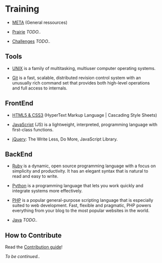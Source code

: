 # Training

* [META](https://github.com/simplonco/meta-training) (General ressources)

* [Prairie](https://github.com/simplonco/prairie) _TODO.._

* [Challenges](https://github.com/simplonco/challenges) _TODO.._

## Tools 

* [UNIX](https://github.com/simplonco/unix-training)
  is a family of multitasking, multiuser computer operating systems.

* [Git](https://github.com/simplonco/git-training)
  is a fast, scalable, distributed revision control
  system with an unusually rich command set that provides both
  high-level operations and full access to internals.

## FrontEnd

* [HTML5 & CSS3](https://github.com/simplonco/html-css-training)
  (HyperText Markup Language | Cascading Style Sheets)

* [JavaScript](https://github.com/simplonco/js-training)
  (JS) is a lightweight, interpreted, programming language with first-class functions.

* [jQuery](https://github.com/simplonco/jquery-training):
  The Write Less, Do More, JavaScript Library.

## BackEnd

* [Ruby](https://github.com/simplonco/ruby-training)
  is a dynamic, open source programming language with a focus on simplicity and productivity.
  It has an elegant syntax that is natural to read and easy to write. 

* [Python](https://github.com/simplonco/python-training)
  is a programming language that lets you work quickly and integrate systems more effectively.

* [PHP](https://github.com/simplonco/php-training)
  is a popular general-purpose scripting language that is especially suited to web development.
  Fast, flexible and pragmatic, PHP powers everything from your blog to the most popular websites in the world.

* [Java](https://github.com/simplonco/java-training)
  _TODO.._

## How to Contribute

Read the [Contribution guide](https://github.com/simplonco/training/blob/master/CONTRIBUTING.md)!


_To be continued.._
